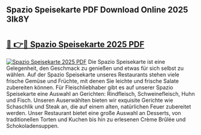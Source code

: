 ## Spazio Speisekarte PDF Download Online 2025 3Ik8Y

# <h2><a href="http://gcd3eet.nevu.top/?p=Spazio+Speisekarte">🔗 👉🔴 Spazio Speisekarte 2025 PDF</a></h2>

[![Spazio Speisekarte 2025 PDF](https://i.imgur.com/dBaPXMq.png)](http://gcd3eet.nevu.top/?p=Spazio+Speisekarte)
Die Spazio Speisekarte ist eine Gelegenheit, den Geschmack zu genießen und etwas für sich selbst zu wählen. Auf der Spazio Speisekarte unseres Restaurants stehen viele frische Gemüse und Früchte, mit denen Sie leichte und frische Salate zubereiten können. Für Fleischliebhaber gibt es auf unserer Spazio Speisekarte eine Auswahl an Gerichten: Rindfleisch, Schweinefleisch, Huhn und Fisch. Unseren Auserwählten bieten wir exquisite Gerichte wie Schaschlik und Steak an, die auf einem alten, natürlichen Feuer zubereitet werden. Unser Restaurant bietet eine große Auswahl an Desserts, von traditionellen Torten und Kuchen bis hin zu erlesenen Crème Brûlée und Schokoladensuppen.
